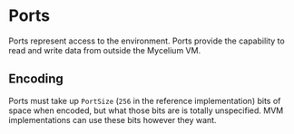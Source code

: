 # Ports

Ports represent access to the environment.
Ports provide the capability to read and write data from outside the Mycelium VM.

## Encoding
Ports must take up `PortSize` (`256` in the reference implementation) bits of space when encoded, but what those bits are is totally unspecified.
MVM implementations can use these bits however they want.

